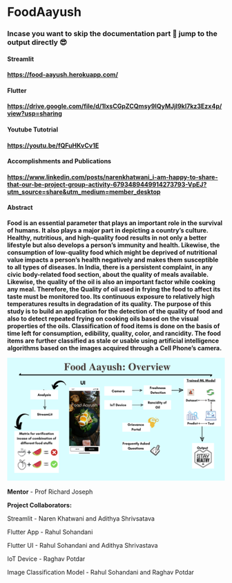 # FoodAayush

### Incase you want to skip the documentation part 🥱 jump to the output directly 😎

#### Streamlit
#### https://food-aayush.herokuapp.com/
#### Flutter
#### https://drive.google.com/file/d/1lxsCGpZCQmsy9IQyMJjI9kl7kz3Ezx4p/view?usp=sharing
#### Youtube Tutotrial
#### https://youtu.be/fQFuHKvCv1E
#### Accomplishments and Publications
#### https://www.linkedin.com/posts/narenkhatwani_i-am-happy-to-share-that-our-be-project-group-activity-6793489449914273793-VpEJ?utm_source=share&utm_medium=member_desktop

#### Abstract ####

**Food is an essential parameter that plays an important role in the survival of humans. It also plays a major part in depicting a country’s culture. Healthy, nutritious, and high-quality food results in not only a better lifestyle but also develops a person’s immunity and health. Likewise, the consumption of low-quality food which might be deprived of nutritional value impacts a person’s health negatively and makes them susceptible to all types of diseases. In India, there is a persistent complaint, in any civic body-related food section, about the quality of meals available. Likewise, the quality of the oil is also an important factor while cooking any meal. Therefore, the Quality of oil used in frying the food to affect its taste must be monitored too. Its continuous exposure to relatively high temperatures results in degradation of its quality. The purpose of this study is to build an application for the detection of the quality of food and also to detect repeated frying on cooking oils based on the visual properties of the oils. Classification of food items is done on the basis of time left for consumption, edibility, quality, color, and rancidity. The food items are further classified as stale or usable using artificial intelligence algorithms based on the images acquired through a Cell Phone’s camera.**


![Imgur Image](Images/Gist.png)




**Mentor** - Prof Richard Joseph

**Project Collaborators:**

Streamlit - Naren Khatwani and Adithya Shrivsatava

Flutter App - Rahul Sohandani

Flutter UI - Rahul Sohandani and Adithya Shrivastava 

IoT Device - Raghav Potdar

Image Classification Model - Rahul Sohandani and Raghav Potdar

